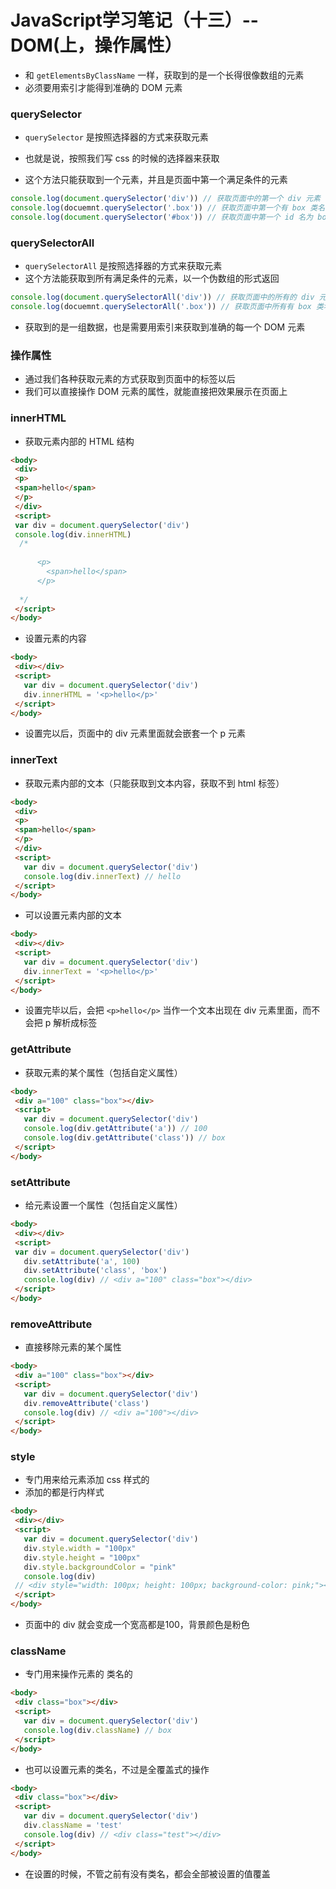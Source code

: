 <!--  -->
# JavaScript学习笔记（十三）-- DOM(上，操作属性）

- 
  和 `getElementsByClassName` 一样，获取到的是一个长得很像数组的元素
- 必须要用索引才能得到准确的 DOM 元素

### **querySelector**

- `querySelector` 是按照选择器的方式来获取元素
- 也就是说，按照我们写 css 的时候的选择器来获取

- 这个方法只能获取到一个元素，并且是页面中第一个满足条件的元素

```js
console.log(document.querySelector('div')) // 获取页面中的第一个 div 元素 
console.log(docuemnt.querySelector('.box')) // 获取页面中第一个有 box 类名的元素
console.log(document.querySelector('#box')) // 获取页面中第一个 id 名为 box 的元素
```

### **querySelectorAll**

- `querySelectorAll` 是按照选择器的方式来获取元素
- 这个方法能获取到所有满足条件的元素，以一个伪数组的形式返回

```js
console.log(document.querySelectorAll('div')) // 获取页面中的所有的 div 元素 
console.log(docuemnt.querySelectorAll('.box')) // 获取页面中所有有 box 类名的元素
```

- 获取到的是一组数据，也是需要用索引来获取到准确的每一个 DOM 元素

### **操作属性**

- 通过我们各种获取元素的方式获取到页面中的标签以后
- 我们可以直接操作 DOM 元素的属性，就能直接把效果展示在页面上

### **innerHTML**

- 获取元素内部的 HTML 结构

```html
<body>
 <div>
 <p>
 <span>hello</span>
 </p>
 </div>
 <script>
 var div = document.querySelector('div')
 console.log(div.innerHTML)
  /*
   
      <p>
        <span>hello</span>
      </p>
  
  */
 </script>
</body>
```

- 设置元素的内容

```html
<body>
 <div></div>
 <script>
   var div = document.querySelector('div')
   div.innerHTML = '<p>hello</p>'
 </script>
</body>
```

- 设置完以后，页面中的 div 元素里面就会嵌套一个 p 元素

### **innerText**

- 获取元素内部的文本（只能获取到文本内容，获取不到 html 标签）

```html
<body>
 <div>
 <p>
 <span>hello</span>
 </p>
 </div>
 <script>
   var div = document.querySelector('div')
   console.log(div.innerText) // hello
 </script>
</body>
```

- 可以设置元素内部的文本

```html
<body>
 <div></div>
 <script>
   var div = document.querySelector('div')
   div.innerText = '<p>hello</p>'
 </script>
</body>
```

- 设置完毕以后，会把 `<p>hello</p>` 当作一个文本出现在 div 元素里面，而不会把 p 解析成标签

### **getAttribute**

- 获取元素的某个属性（包括自定义属性）

```html
<body>
 <div a="100" class="box"></div>
 <script>
   var div = document.querySelector('div')
   console.log(div.getAttribute('a')) // 100
   console.log(div.getAttribute('class')) // box
 </script>
</body>
```

### **setAttribute**

- 给元素设置一个属性（包括自定义属性）

```html
<body>
 <div></div>
 <script>
 var div = document.querySelector('div')
   div.setAttribute('a', 100)
   div.setAttribute('class', 'box')
   console.log(div) // <div a="100" class="box"></div>
 </script>
</body>
```

### **removeAttribute**

- 直接移除元素的某个属性

```html
<body>
 <div a="100" class="box"></div>
 <script>
   var div = document.querySelector('div')
   div.removeAttribute('class')
   console.log(div) // <div a="100"></div>
 </script>
</body>
```

### **style**

- 专门用来给元素添加 css 样式的
- 添加的都是行内样式

```html
<body>
 <div></div>
 <script>
   var div = document.querySelector('div')
   div.style.width = "100px"
   div.style.height = "100px"
   div.style.backgroundColor = "pink"
   console.log(div) 
 // <div style="width: 100px; height: 100px; background-color: pink;"></div>
 </script>
</body>
```

- 页面中的 div 就会变成一个宽高都是100，背景颜色是粉色

### **className**

- 专门用来操作元素的 类名的

```html
<body>
 <div class="box"></div>
 <script>
   var div = document.querySelector('div')
   console.log(div.className) // box
 </script>
</body>
```

- 也可以设置元素的类名，不过是全覆盖式的操作

```html
<body>
 <div class="box"></div>
 <script>
   var div = document.querySelector('div')
   div.className = 'test'
   console.log(div) // <div class="test"></div>
 </script>
</body>
```

- 在设置的时候，不管之前有没有类名，都会全部被设置的值覆盖